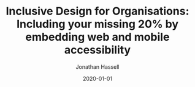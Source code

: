 ---
title: "Inclusive Design for Organisations: Including your missing 20% by embedding web and mobile accessibility"
author: "Jonathan Hassell"
isbn: ""
isbn13: ""
rating: "4"
publisher: "Rethink Press"
pages: ""
publishYear: "2019"
read: "2020"
goodreads_id: "48653316"
language: "nl"
date: "2020-01-01"
---